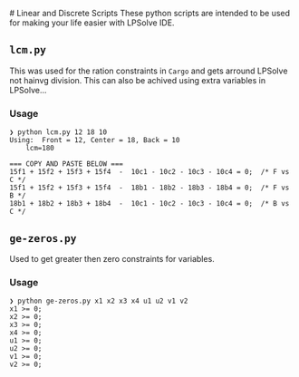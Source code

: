 # Linear and Discrete Scripts
These python scripts are intended to be used for making your life easier with LPSolve IDE.

## `lcm.py`
This was used for the ration constraints in `Cargo` and gets arround LPSolve not hainvg division.
This can also be achived using extra variables in LPSolve...

### Usage

```lp
❯ python lcm.py 12 18 10
Using:	Front = 12, Center = 18, Back = 10
	lcm=180

=== COPY AND PASTE BELOW ===
15f1 + 15f2 + 15f3 + 15f4  -  10c1 - 10c2 - 10c3 - 10c4 = 0;  /* F vs C */
15f1 + 15f2 + 15f3 + 15f4  -  18b1 - 18b2 - 18b3 - 18b4 = 0;  /* F vs B */
18b1 + 18b2 + 18b3 + 18b4  -  10c1 - 10c2 - 10c3 - 10c4 = 0;  /* B vs C */
```
## `ge-zeros.py`
Used to get greater then zero constraints for variables.

### Usage
```lp
❯ python ge-zeros.py x1 x2 x3 x4 u1 u2 v1 v2
x1 >= 0;
x2 >= 0;
x3 >= 0;
x4 >= 0;
u1 >= 0;
u2 >= 0;
v1 >= 0;
v2 >= 0;
```
